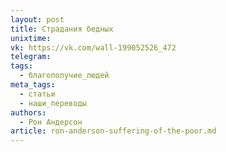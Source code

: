 ```yaml
---
layout: post
title: Страдания бедных
unixtime: 
vk: https://vk.com/wall-199052526_472
telegram: 
tags:
  - благополучие_людей
meta_tags:
  - статьи
  - наши_переводы
authors:
  - Рон Андерсон
article: ron-anderson-suffering-of-the-poor.md
---
```

